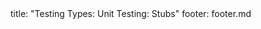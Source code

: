 <frontmatter>
title: "Testing Types: Unit Testing: Stubs"
footer: footer.md
</frontmatter>

<include src="unit-inPage-asFlat.md" boilerplate />